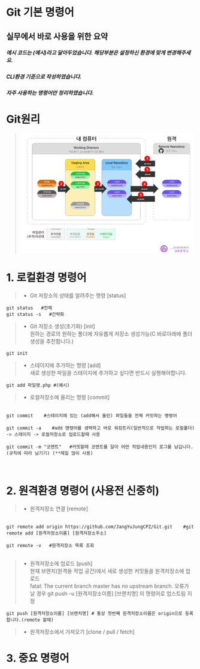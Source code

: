 Git 기본 명령어
==========

실무에서 바로 사용을 위한 요약
---------------------------------

##### 예시 코드는 (예시)라고 달아두었습니다. 해당부분은 설정하신 환경에 맞게 변경해주세요.
##### CLI환경 기준으로 작성하였습니다. 
##### 자주 사용하는 명령어만 정리하였습니다.

# Git원리
> ![Alt text](./img/993CCF4B5F17C75211.png)

# 1. 로컬환경 명령어
> * Git 저장소의 상태를 알려주는 명령 [status]

	git status   #전체
	git status -s   #간략화

> * Git 저장소 생성(초기화) [init]    
> 원하는 경로의 원하는 폴더에 자유롭게 저장소 생성가능(C 바로아래에 폴더 생성을 추천합니다.)

	git init

> * 스테이지에 추가하는 명령 [add]    
> 새로 생성한 파일을 스테이지에 추가하고 싶다면 반드시 실행해야합니다.

	git add 파일명.php #(예시)

> * 로컬저장소에 올리는 명령 [commit]
<pre>
<code>
git commit    #스테이지에 있는 (add해서 올린) 파일들을 전체 커밋하는 명령어

git commit -a    #add 명령어를 생략하고 바로 워킹트리(일반적으로 작업하는 로컬폴더) -> 스테이지 -> 로컬저장소로 업로드할때 사용

git commit -m "코멘트"   #커밋할때 코멘트를 달아 어떤 작업내용인지 로그를 남깁니다. (규칙에 따라 남기기) (**제일 많이 사용)

</code>
</pre>
# 2. 원격환경 명령어 (사용전 신중히)
> * 원격저장소 연결 [remote]
<pre>
<code>
git remote add origin https://github.com/JangYuJungCPZ/Git.git    #git remote add [원격저장소이름] [원격저장소주소]

git remote -v   #원격저장소 목록 조회
</code>
</pre>
> * 원격저장소에 업로드 [push]    
> 현재 브랜치(원격용 작업 공간)에서 새로 생성한 커밋들을 원격저장소에 업로드    
> fatal: The current branch master has no upstream branch. 오류가 날 경우 git push -u [원격저장소이름] [브랜치명] 의 명령어로 업스트림 지정

	git push [원격저장소이름] [브랜치명] # 통상 첫번째 원격저장소이름은 origin으로 등록합니다.(remote 할때)

> * 원격저장소에서 가져오기 [clone / pull / fetch]

# 3. 중요 명령어